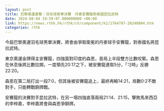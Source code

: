 ```yaml
---
layout: post
title: 巴黎奧運直擊｜羽毛球男單決賽　丹麥安賽龍對泰國昆拉武特
date: 2024-08-04 19:59:07.000000000 +08:00
link: https://news.rthk.hk/rthk/ch/component/k2/1764707-20240804.htm
categories: rthk
---
```


今屆巴黎奧運羽毛球男單決賽，將會由爭取衛冕的丹麥球手安賽龍，對泰國名將昆拉武特。

東京奧運金牌得主安賽龍，四強面對印度的森恩，首局上半段雙方比數咬緊。森恩在休息後將比數拉開，一度領先20:17之下，被安賽龍連取5分，「刁時」反勝22:20。

森恩在第二局打出一段7:0，但其後被安賽龍追上，最終再輸14:21，局數0:2不敵對手，只能轉戰銅牌戰。

安賽龍的決賽對手昆拉武特，在另一場四強直落兩局21:14、21:15，擊敗馬來西亞的李梓嘉，李梓嘉將會與森恩爭銅牌。
